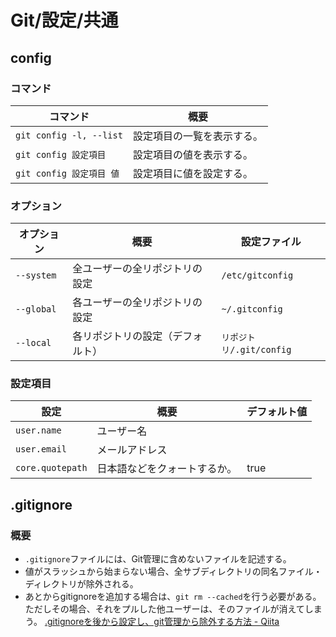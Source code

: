 # Git/設定/共通

## config

### コマンド

| コマンド                 | 概要                       |
| ------------------------ | -------------------------- |
| `git config -l, --list`  | 設定項目の一覧を表示する。 |
| `git config 設定項目`    | 設定項目の値を表示する。   |
| `git config 設定項目 値` | 設定項目に値を設定する。   |

### オプション

| オプション | 概要                             | 設定ファイル             |
| ---------- | -------------------------------- | ------------------------ |
| `--system` | 全ユーザーの全リポジトリの設定   | `/etc/gitconfig`         |
| `--global` | 各ユーザーの全リポジトリの設定   | `~/.gitconfig`           |
| `--local`  | 各リポジトリの設定（デフォルト） | `リポジトリ/.git/config` |

### 設定項目

| 設定             | 概要                         | デフォルト値 |
| ---------------- | ---------------------------- | ------------ |
| `user.name`      | ユーザー名                   |              |
| `user.email`     | メールアドレス               |              |
| `core.quotepath` | 日本語などをクォートするか。 | true         |

## .gitignore

### 概要

- `.gitignore`ファイルには、Git管理に含めないファイルを記述する。
- 値がスラッシュから始まらない場合、全サブディレクトリの同名ファイル・ディレクトリが除外される。
- あとからgitignoreを追加する場合は、`git rm --cached`を行う必要がある。
  ただしその場合、それをプルした他ユーザーは、そのファイルが消えてしまう。
  [.gitignoreを後から設定し、git管理から除外する方法 - Qiita](https://qiita.com/yutosa3/items/25ab031c8061e8c9a4c4)
